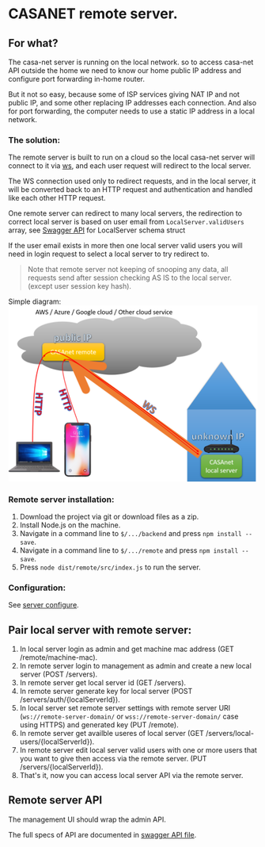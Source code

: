 # CASANET remote server.

## For what?
The casa-net server is running on the local network. 
so to access casa-net API outside the home we need to know our home public IP address and configure port forwarding in-home router.

But it not so easy, because some of ISP services giving NAT IP and not public IP, and some other replacing IP addresses each connection.
And also for port forwarding, the computer needs to use a static IP address in a local network.

### The solution:
The remote server is built to run on a cloud so the local casa-net server will connect to it via [ws](https://www.w3.org/TR/websockets/),
and each user request will redirect to the local server.

The WS connection used only to redirect requests,
and in the local server, it will be converted back to an HTTP request and authentication and handled like each other HTTP request.

One remote server can redirect to many local servers,
the redirection to correct local server is based on user email from `LocalServer.validUsers` array, 
see [Swagger API](./swagger.yaml) for LocalServer schema struct

If the user email exists in more then one local server valid users you will need in login request to select a local server to try redirect to.

> Note that remote server not keeping of snooping any data, 
all requests send after session checking AS IS to the local server. (except user session key hash).

Simple diagram:
![Screenshot](../docs/images/remote-diagram.png)

### Remote server installation:
1. Download the project via git or download files as a zip.
1. Install Node.js on the machine.
1. Navigate in a command line to `$/.../backend` and press `npm install --save`.
1. Navigate in a command line to `$/.../remote` and press `npm install --save`.
1. Press `node dist/remote/src/index.js` to run the server.

### Configuration:
See [server configure](../backend/README.md#configure-server).

## Pair local server with remote server:
1) In local server login as admin and get machine mac address (GET /remote/machine-mac). 
1) In remote server login to management as admin and create a new local server (POST /servers).
1) In remote server get local server id (GET /servers).
1) In remote server generate key for local server (POST /servers/auth/{localServerId}).
1) In local server set remote server settings with remote server URI (`ws://remote-server-domain/` or `wss://remote-server-domain/` case using HTTPS)
and generated key (PUT /remote).
1) In remote server get availble useres of local server (GET /servers/local-users/{localServerId}).
1) In remote server edit local server valid users with one or more users that you want to give then access via the remote server. (PUT /servers/{localServerId}).
1) That's it, now you can access local server API via the remote server.

## Remote server API
The management UI should wrap the admin API. 

The full specs of API are documented in [swagger API file](./swagger.yaml).
